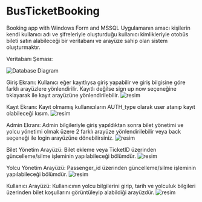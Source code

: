 # BusTicketBooking
Booking app with Windows Form and MSSQL
Uygulamanın amacı kişilerin kendi kullanıcı adı ve şifreleriyle oluşturduğu kullanıcı kimlikleriyle
otobüs bileti satın alabileceği bir veritabanı ve arayüze sahip olan sistem oluşturmaktır.

Veritabanı Şeması:

![Database Diagram](https://user-images.githubusercontent.com/79456608/108720999-8e3b5600-7532-11eb-9000-aa5be74f91e8.png)

Giriş Ekranı:
Kullanıcı eğer kayıtlıysa giriş yapabilir ve giriş bilgisine göre farklı arayüzlere yönlendirilir.
Kayıtlı değilse sign up now seçeneğine tıklayarak ile kayıt arayüzüne yönlendirilebilir.
![resim](https://user-images.githubusercontent.com/79456608/108721111-ae6b1500-7532-11eb-97a8-5b1a252da3de.png)

Kayıt Ekranı:
Kayıt olmamış kullanıcıların AUTH_type olarak user atanıp kayıt olabileceği kısım. 
![resim](https://user-images.githubusercontent.com/79456608/108721140-b9be4080-7532-11eb-94fb-560ba4b358a5.png)

Admin Ekranı:
Admin bilgileriyle giriş yapıldıktan sonra bilet yönetimi ve yolcu yönetimi olmak üzere 2 farklı arayüze yönlendirilebilir
veya back seçeneği ile login arayüzüne dönebilirsiniz.
![resim](https://user-images.githubusercontent.com/79456608/108721171-c3e03f00-7532-11eb-9bf4-b79b6c7cda5c.png)

Bilet Yönetim Arayüzü:
Bilet ekleme veya TicketID üzerinden güncelleme/silme işleminin yapılabileceği bölümdür.
![resim](https://user-images.githubusercontent.com/79456608/108721204-cc387a00-7532-11eb-8f73-d353cc5b38d8.png)

Yolcu Yönetim Arayüzü:
Passenger_id üzerinden güncelleme/silme işleminin yapılabileceği bölümdür.
![resim](https://user-images.githubusercontent.com/79456608/108721454-115cac00-7533-11eb-8407-fec60652f661.png)

Kullanıcı Arayüzü:
Kullanıcının yolcu bilgilerini girip, tarih ve yolculuk bilgileri üzerinden bilet koşullarını görüntüleyip
alabildiği arayüzdür.
![resim](https://user-images.githubusercontent.com/79456608/108721509-1f123180-7533-11eb-9145-ece1b96da6ce.png)
